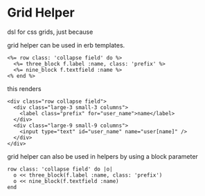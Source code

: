 # Grid Helper

dsl for css grids, just because

grid helper can be used in erb templates.

```
<%= row class: 'collapse field' do %>
  <%= three_block f.label :name, class: 'prefix' %>
  <%= nine_block f.textfield :name %>
<% end %>
```

this renders 

```
<div class="row collapse field">
  <div class="large-3 small-3 columns">
    <label class="prefix" for="user_name">name</label>
  </div>
  <div class="large-9 small-9 columns">
    <input type="text" id="user_name" name="user[name]" />
  </div>
</div>
```

grid helper can also be used in helpers by using a block parameter

```
row class: 'collapse field' do |o|
  o << three_block(f.label :name, class: 'prefix')
  o << nine_block(f.textfield :name)
end
```

